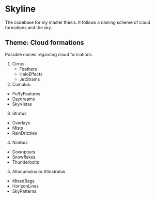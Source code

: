 # Skyline
The codebase for my master thesis. It follows a naming scheme of cloud formations and the sky.

## Theme: Cloud formations
Possible names regarding cloud formations
1. Cirrus:
   - Feathers
   - HaloEffects
   - JetStrams
2. Cumulus:
  - PuffyFeatures
  - Daydreams
  - SkyVistas
3. Stratus
  - Overlays
  - Mists
  - RainDrizzles
4. Nimbus
  - Downpours
  - Snowflakes
  - Thunderbolts
5. Altocumulus or Altostratus
  - MixedBags
  - HorizonLines
  - SkyPatterns
